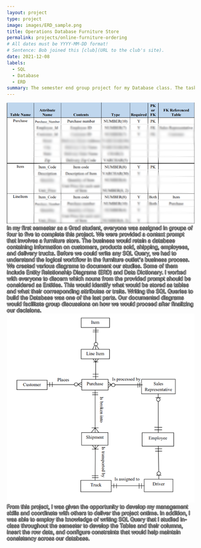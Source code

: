 ```yaml
---
layout: project
type: project
image: images/ERD_sample.png
title: Operations Database Furniture Store
permalink: projects/online-furniture-ordering
# All dates must be YYYY-MM-DD format!
# Sentence: Bob joined this [club](URL to the club's site).
date: 2021-12-08
labels:
  - SQL
  - Database
  - ERD
summary: The semester end group project for my Database class. The task is to understand the database logic for a furniture store processing and shipping orders to customers.
---
```


<img class="ui medium right floated rounded image" src="../images/DD_Sample.png">
<span style="color: white; text-shadow: -1px 0 black, 0 1px black, 1px 0 black, 0 -1px black;">
  In my first semester as a Grad student, everyone was assigned in groups of four to five to complete this project. We were provided a context prompt that involves a furniture store. The business would retain a database containing information on customers, products sold, shipping, employees, and delivery trucks. Before we could write any SQL Query, we had to understand the logical workflow in the furniture outlet's business process. We created various diagrams to document our studies. Some of them include Entity Relationship Diagrams (ERD) and Data Dictionary.</span>

<span style="color: white; text-shadow: -1px 0 black, 0 1px black, 1px 0 black, 0 -1px black;">
  I worked with everyone to discern which nouns from the provided prompt should be considered as Entities. This would identify what would be stored as tables and what their corresponding attributes or traits. Writing the SQL Queries to build the Database was one of the last parts. Our documented diagrams would facilitate group discussions on how we would proceed after finalizing our decisions.</span>

<img class="ui medium right floated rounded image" src="../images/ERD_sample.png">
<span style="color: white; text-shadow: -1px 0 black, 0 1px black, 1px 0 black, 0 -1px black;">
  From this project, I was given the opportunity to develop my management skills and coordinate with others to deliver the project ontime. In addition, I was able to employ the knowledge of writing SQL Query that I studied in-class throughout the semester to develop the Tables and their columns, insert the row data, and configure constraints that would help maintain consistency across our database.</span>
